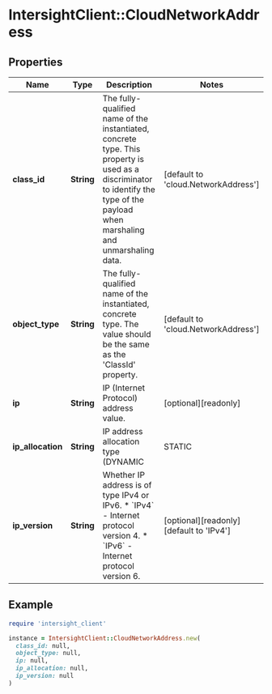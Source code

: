 # IntersightClient::CloudNetworkAddress

## Properties

| Name | Type | Description | Notes |
| ---- | ---- | ----------- | ----- |
| **class_id** | **String** | The fully-qualified name of the instantiated, concrete type. This property is used as a discriminator to identify the type of the payload when marshaling and unmarshaling data. | [default to &#39;cloud.NetworkAddress&#39;] |
| **object_type** | **String** | The fully-qualified name of the instantiated, concrete type. The value should be the same as the &#39;ClassId&#39; property. | [default to &#39;cloud.NetworkAddress&#39;] |
| **ip** | **String** | IP (Internet Protocol) address value. | [optional][readonly] |
| **ip_allocation** | **String** | IP address allocation type (DYNAMIC | STATIC | IPAM_CALLOUT | PRE_ALLOCATE). * &#x60;Dynamic&#x60; - IP address allocation type is dynamic. * &#x60;Static&#x60; - IP address allocation type is static. * &#x60;IpamCallout&#x60; - IP address is assigned with the results of callout scripts execution. * &#x60;PreAllocate&#x60; - IP address allocation type is PreAllocate . | [optional][readonly][default to &#39;Dynamic&#39;] |
| **ip_version** | **String** | Whether IP address is of type IPv4 or IPv6. * &#x60;IPv4&#x60; - Internet protocol version 4. * &#x60;IPv6&#x60; - Internet protocol version 6. | [optional][readonly][default to &#39;IPv4&#39;] |

## Example

```ruby
require 'intersight_client'

instance = IntersightClient::CloudNetworkAddress.new(
  class_id: null,
  object_type: null,
  ip: null,
  ip_allocation: null,
  ip_version: null
)
```

